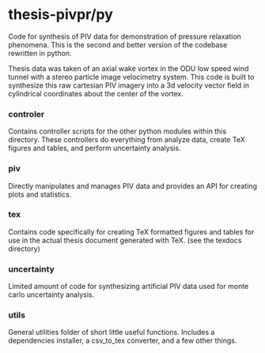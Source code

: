 # thesis-pivpr/py
Code for synthesis of PIV data for demonstration of pressure relaxation phenomena. This is the second and better version of the codebase rewritten in python.

Thesis data was taken of an axial wake vortex in the ODU low speed wind tunnel with a stereo particle image velocimetry system. 
This code is built to synthesize this raw cartesian PIV imagery into a 3d velocity vector field in cylindrical coordinates about
the center of the vortex.

### controler
Contains controller scripts for the other python modules within this directory. These controllers do everything
from analyze data, create TeX figures and tables, and perform uncertainty analysis.

### piv
Directly manipulates and manages PIV data and provides an API for creating plots and statistics.

### tex
Contains code specifically for creating TeX formatted figures and tables for use in the actual thesis document
generated with TeX. (see the texdocs directory)

### uncertainty
Limited amount of code for synthesizing artificial PIV data used for monte carlo uncertainty analysis.

### utils
General utilities folder of short little useful functions. Includes a dependencies installer, a csv_to_tex converter, 
and a few other things.
